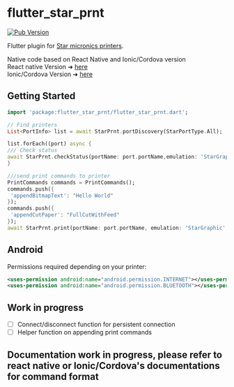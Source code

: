 
# flutter_star_prnt

[![Pub Version](https://img.shields.io/pub/v/flutter_star_prnt)](https://pub.dev/packages/flutter_star_prnt)

Flutter plugin for [Star micronics printers](http://www.starmicronics.com/pages/All-Products).

Native code based on React Native and Ionic/Cordova version  
React native Version ➜ [here](https://github.com/infoxicator/react-native-star-prnt)  
Ionic/Cordova Version ➜ [here](https://github.com/auctifera-josed/starprnt)

## Getting Started

```dart
import 'package:flutter_star_prnt/flutter_star_prnt.dart';

// Find printers
List<PortInfo> list = await StarPrnt.portDiscovery(StarPortType.All);

list.forEach((port) async {
/// Check status
await StarPrnt.checkStatus(portName: port.portName,emulation: 'StarGraphic',)
}

///send print commands to printer
PrintCommands commands = PrintCommands();
commands.push({
 'appendBitmapText': "Hello World"
});
commands.push({
 'appendCutPaper': "FullCutWithFeed"
});
await StarPrnt.print(portName: port.portName, emulation: 'StarGraphic',printCommands: commands)
```

## Android

Permissions required depending on your printer:

```xml
<uses-permission android:name="android.permission.INTERNET"></uses-permission>
<uses-permission android:name="android.permission.BLUETOOTH"></uses-permission>
```

## Work in progress

- [ ] Connect/disconnect function for persistent connection
- [ ] Helper function on appending print commands

## Documentation work in progress, please refer to react native or Ionic/Cordova's documentations for command format
